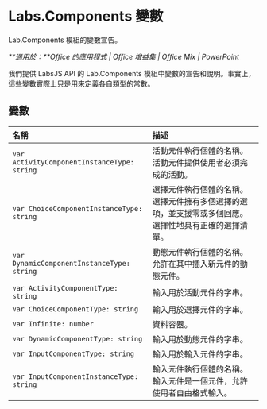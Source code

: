 
# <a name="labs.components-variables"></a>Labs.Components 變數
Lab.Components 模組的變數宣告。

 _**適用於︰**Office 的應用程式 | Office 增益集 | Office Mix | PowerPoint_

我們提供 LabsJS API 的 Lab.Components 模組中變數的宣告和說明。事實上，這些變數實際上只是用來定義各自類型的常數。

## <a name="variables"></a>變數


|**名稱**|**描述**|
|:-----|:-----|
| `var ActivityComponentInstanceType: string`|活動元件執行個體的名稱。活動元件提供使用者必須完成的活動。|
| `var ChoiceComponentInstanceType: string`|選擇元件執行個體的名稱。選擇元件擁有多個選擇的選項，並支援零或多個回應。選擇性地具有正確的選擇清單。|
| `var DynamicComponentInstanceType: string`|動態元件執行個體的名稱。允許在其中插入新元件的動態元件。|
| `var ActivityComponentType: string`|輸入用於活動元件的字串。|
| `var ChoiceComponentType: string`|輸入用於選擇元件的字串。|
| `var Infinite: number`|資料容器。|
| `var DynamicComponentType: string`|輸入用於動態元件的字串。|
| `var InputComponentType: string`|輸入用於輸入元件的字串。|
| `var InputComponentInstanceType: string`|輸入元件執行個體的名稱。輸入元件是一個元件，允許使用者自由格式輸入。|
